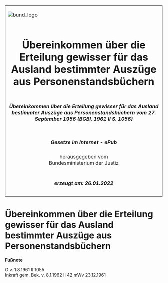 <span id="DECKBLATT.html"></span>

<table border="0" frame="border" width="100%">

<tr valign="top">

<td align="left">

![bund\_logo](BfJ_2021_Web_de_de.gif)

</td>

<td align="right">

 

</td>

</tr>

<tr align="center" valign="middle">

<td colspan="2">

# Übereinkommen über die Erteilung gewisser für das Ausland bestimmter Auszüge aus Personenstandsbüchern

</td>

</tr>

<tr align="center" valign="middle">

<td colspan="2">

##### Übereinkommen über die Erteilung gewisser für das Ausland bestimmter Auszüge aus Personenstandsbüchern vom 27. September 1956 (BGBl. 1961 II S. 1056)

</td>

</tr>

<tr align="center" valign="middle">

<td colspan="2">

  
  

##### Gesetze im Internet - ePub  
  
herausgegeben vom  
Bundesministerium der Justiz

</td>

</tr>

<tr align="center" valign="bottom">

<td colspan="2">

  
  

##### erzeugt am: 26.01.2022

</td>

</tr>

</table>

<span id="BJNR210560961.html"></span>

# Übereinkommen über die Erteilung gewisser für das Ausland bestimmter Auszüge aus Personenstandsbüchern

<div>

  
**Fußnote**

<div class="jnhtml">

<div>

<div class="jurAbsatz">

G v. 1.8.1961 II 1055  
Inkraft gem. Bek. v. 8.1.1962 II 42 mWv 23.12.1961

</div>

</div>

</div>

</div>
